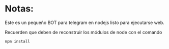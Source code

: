 # Notas:

Este es un pequeño BOT para telegram en nodejs listo para ejecutarse web.

Recuerden que deben de reconstruir los módulos de node con el comando

```
npm install
```